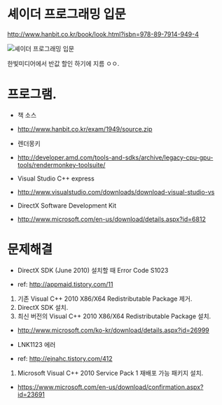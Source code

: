 셰이더 프로그래밍 입문
=============================

http://www.hanbit.co.kr/book/look.html?isbn=978-89-7914-949-4

![셰이더 프로그래밍 입문](http://image.hanbit.co.kr/cover/_m_1949m.gif)

한빛미디어에서 반값 할인 하기에 지름 ㅇㅇ.



# 프로그램.
* 책 소스
 - http://www.hanbit.co.kr/exam/1949/source.zip

* 렌더몽키
 - http://developer.amd.com/tools-and-sdks/archive/legacy-cpu-gpu-tools/rendermonkey-toolsuite/

* Visual Studio C++ express
 - http://www.visualstudio.com/downloads/download-visual-studio-vs

* DirectX Software Development Kit
 - http://www.microsoft.com/en-us/download/details.aspx?id=6812



# 문제해결
* DirectX SDK (June 2010) 설치할 때 Error Code S1023
 - ref: http://appmaid.tistory.com/11

1. 기존 Visual C++ 2010 X86/X64 Redistributable Package 제거.
2. DirectX SDK 설치.
3. 최신 버전의 Visual C++ 2010 X86/X64 Redistributable Package 설치.
 - http://www.microsoft.com/ko-kr/download/details.aspx?id=26999

* LNK1123 에러
 - ref: http://ejnahc.tistory.com/412

1. Microsoft Visual C++ 2010 Service Pack 1 재배포 가능 패키지 설치.
 - https://www.microsoft.com/en-us/download/confirmation.aspx?id=23691

